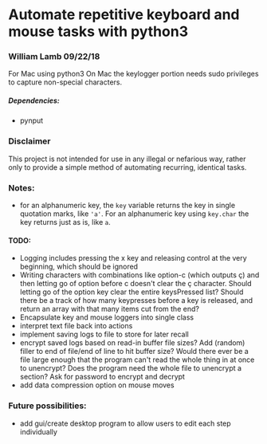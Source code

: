 # Automate repetitive keyboard and mouse tasks with python3

### William Lamb 09/22/18

For Mac using python3
On Mac the keylogger portion needs sudo privileges to capture non-special characters.

##### Dependencies:
- pynput

### Disclaimer
This project is not intended for use in any illegal or nefarious way, rather only to provide a simple method of automating recurring, identical tasks.

### Notes:
- for an alphanumeric key, the `key` variable returns the key in single quotation marks, like `'a'`. For an alphanumeric key using `key.char` the key returns just as is, like `a`.

#### TODO:
- Logging includes pressing the x key and releasing control at the very beginning, which should be ignored
- Writing characters with combinations like option-c (which outputs ç) and then letting go of option before c doesn't clear the ç character. Should letting go of the option key clear the entire keysPressed list? Should there be a track of how many keypresses before a key is released, and return an array with that many items cut from the end?
- Encapsulate key and mouse loggers into single class
- interpret text file back into actions
- implement saving logs to file to store for later recall
- encrypt saved logs based on read-in buffer file sizes? Add (random) filler to end of file/end of line to hit buffer size? Would there ever be a file large enough that the program can't read the whole thing in at once to unencrypt? Does the program need the whole file to unencrypt a section?  Ask for password to encrypt and decrypt
- add data compression option on mouse moves

### Future possibilities:
- add gui/create desktop program to allow users to edit each step individually
